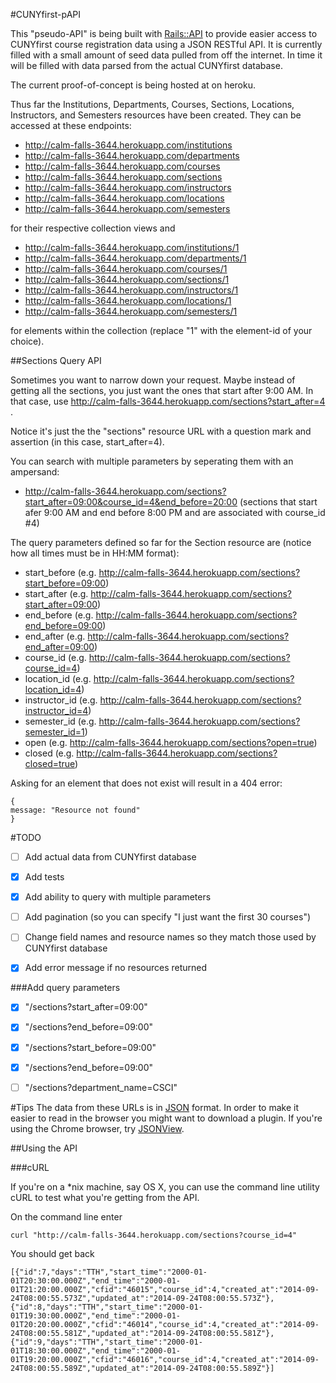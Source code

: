 #CUNYfirst-pAPI

This "pseudo-API" is being built with [Rails::API](https://github.com/rails-api/rails-api) to provide easier access to CUNYfirst course registration data using a JSON RESTful API.  It is currently filled with a small amount of seed data pulled from off the internet.  In time it will be filled with data parsed from the actual CUNYfirst database.

The current proof-of-concept is being hosted at on heroku.

Thus far the Institutions, Departments, Courses, Sections, Locations, Instructors, and Semesters resources have been created.  They can be accessed at these endpoints:
-  http://calm-falls-3644.herokuapp.com/institutions
-  http://calm-falls-3644.herokuapp.com/departments
-  http://calm-falls-3644.herokuapp.com/courses
-  http://calm-falls-3644.herokuapp.com/sections
-  http://calm-falls-3644.herokuapp.com/instructors
-  http://calm-falls-3644.herokuapp.com/locations
-  http://calm-falls-3644.herokuapp.com/semesters

for their respective collection views and 
-  http://calm-falls-3644.herokuapp.com/institutions/1
-  http://calm-falls-3644.herokuapp.com/departments/1
-  http://calm-falls-3644.herokuapp.com/courses/1
-  http://calm-falls-3644.herokuapp.com/sections/1
-  http://calm-falls-3644.herokuapp.com/instructors/1
-  http://calm-falls-3644.herokuapp.com/locations/1
-  http://calm-falls-3644.herokuapp.com/semesters/1


for elements within the collection (replace "1" with the element-id of your choice).

##Sections Query API

Sometimes you want to narrow down your request.  Maybe instead of getting all the sections, you just want the ones that start after 9:00 AM.  In that case, use http://calm-falls-3644.herokuapp.com/sections?start_after=4 .

Notice it's just the the "sections" resource URL with a question mark and assertion (in this case, start_after=4).

You can search with multiple parameters by seperating them with an ampersand:
-  http://calm-falls-3644.herokuapp.com/sections?start_after=09:00&course_id=4&end_before=20:00
(sections that start afer 9:00 AM and end before 8:00 PM and are associated with course_id #4)

The query parameters defined so far for the Section resource are (notice how all times must be in HH:MM format):

-  start_before  (e.g. http://calm-falls-3644.herokuapp.com/sections?start_before=09:00)
-  start_after  (e.g. http://calm-falls-3644.herokuapp.com/sections?start_after=09:00)
-  end_before  (e.g. http://calm-falls-3644.herokuapp.com/sections?end_before=09:00)
-  end_after  (e.g. http://calm-falls-3644.herokuapp.com/sections?end_after=09:00)
-  course_id (e.g. http://calm-falls-3644.herokuapp.com/sections?course_id=4)
-  location_id (e.g. http://calm-falls-3644.herokuapp.com/sections?location_id=4)
-  instructor_id (e.g. http://calm-falls-3644.herokuapp.com/sections?instructor_id=4)
-  semester_id (e.g. http://calm-falls-3644.herokuapp.com/sections?semester_id=1)
-  open (e.g. http://calm-falls-3644.herokuapp.com/sections?open=true)
-  closed (e.g. http://calm-falls-3644.herokuapp.com/sections?closed=true)

Asking for an element that does not exist will result in a 404 error:
~~~
{
message: "Resource not found"
}
~~~

#TODO

-  [ ]  Add actual data from CUNYfirst database

-  [X]  Add tests

-  [X]  Add ability to query with multiple parameters

-  [ ]  Add pagination (so you can specify "I just want the first 30 courses")

-  [ ]  Change field names and resource names so they match those used by CUNYfirst database

-  [X]  Add error message if no resources returned


###Add query parameters
-  [X] "/sections?start_after=09:00"
-  [X] "/sections?end_before=09:00"
-  [X] "/sections?start_before=09:00"
-  [X] "/sections?end_before=09:00"
-  [ ] "/sections?department_name=CSCI"


#Tips
The data from these URLs is in [JSON](http://en.wikipedia.org/wiki/JSON) format.  In order to make it easier to read in the browser you might want to download a plugin.  If you're using the Chrome browser, try [JSONView](https://chrome.google.com/webstore/detail/jsonview/chklaanhfefbnpoihckbnefhakgolnmc/related?hl=en).

##Using the API

###cURL

If you're on a *nix machine, say OS X, you can use the command line utility cURL to test what you're getting from the API.

On the command line enter

~~~
curl "http://calm-falls-3644.herokuapp.com/sections?course_id=4"
~~~

You should get back

~~~
[{"id":7,"days":"TTH","start_time":"2000-01-01T20:30:00.000Z","end_time":"2000-01-01T21:20:00.000Z","cfid":"46015","course_id":4,"created_at":"2014-09-24T08:00:55.573Z","updated_at":"2014-09-24T08:00:55.573Z"},{"id":8,"days":"TTH","start_time":"2000-01-01T19:30:00.000Z","end_time":"2000-01-01T20:20:00.000Z","cfid":"46014","course_id":4,"created_at":"2014-09-24T08:00:55.581Z","updated_at":"2014-09-24T08:00:55.581Z"},{"id":9,"days":"TTH","start_time":"2000-01-01T18:30:00.000Z","end_time":"2000-01-01T19:20:00.000Z","cfid":"46016","course_id":4,"created_at":"2014-09-24T08:00:55.589Z","updated_at":"2014-09-24T08:00:55.589Z"}]
~~~
